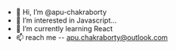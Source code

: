 - 👋 Hi, I’m @apu-chakraborty
- 👀 I’m interested in Javascript...
- 🌱 I’m currently learning React
- 📫 reach me -- apu.chakraborty@outlook.com



<!---
apu-chakraborty/apu-chakraborty is a ✨ special ✨ repository because its `README.md` (this file) appears on your GitHub profile.
You can click the Preview link to take a look at your changes.
--->

